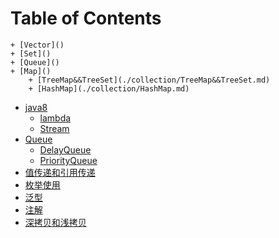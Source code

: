# Table of Contents



    + [Vector]()
    + [Set]()
    + [Queue]()
    + [Map]()
        + [TreeMap&&TreeSet](./collection/TreeMap&&TreeSet.md)
        + [HashMap](./collection/HashMap.md)
+ [java8]()
    + [lambda](./java8/lambda.md)
    + [Stream](./java8/Stream.md)
+ [Queue]()
    + [DelayQueue](./Queue/DelayQueue.md)
    + [PriorityQueue](./Queue/PriorityQueue.md)
+ [值传递和引用传递](值传递和引用传递.md)
+ [枚举使用](枚举使用.md)
+ [泛型](泛型.md)
+ [注解](注解.md)
+ [深拷贝和浅拷贝](深拷贝和浅拷贝.md)

